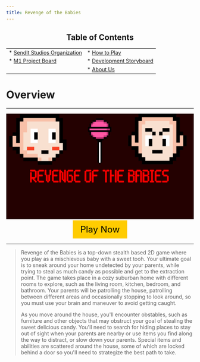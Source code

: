 ```yaml
---
title: Revenge of the Babies
---
```


<h2 style="text-align:center">Table of Contents</h2>

|                                                                               |                                              |
|:------------------------------------------------------------------------------|:---------------------------------------------|
| * [SendIt Studios Organization](https://github.com/SendIt-Studios)            | * [How to Play](./how-to-play.html)          |
| * [M1 Project Board](https://github.com/orgs/SendIt-Studios/projects/2/views/1)| * [Development Storyboard](./storyboard.html)|
|                                                                                | * [About Us](./about-us.html)                |

# Overview

* * *

<img class="ui left floated image" src="public/images/titlescreen.jpg"> 

<div style="text-align:center;">
  <a href="https://sendit-studios.github.io/Build/index.html" style="display:inline-block; background-color:#fc0; color:#000; padding:10px 20px; font-size:24px; text-decoration:none;">Play Now</a>
</div>

* * *

> Revenge of the Babies is a top-down stealth based 2D game where you play as a mischievous baby with a sweet tooh. Your ultimate goal is to sneak around your home undetected by your parents, while trying to steal as much candy as possible and get to the extraction point. The game takes place in a cozy suburban home with different rooms to explore, such as the living room, kitchen, bedroom, and bathroom. Your parents will be patrolling the house, patrolling between different areas and occasionally stopping to look around, so you must use your brain and maneuver to avoid getting caught.
> 
> As you move around the house, you'll encounter obstables, such as furniture and other objects that may obstruct your goal of stealing the sweet delicious candy. You'll need to search for hiding places to stay out of sight when your parents are nearby or use items you find along the way to distract, or slow down your parents. Special items and abilities are scattered around the house, some of which are locked behind a door so you'll need to strategize the best path to take.



